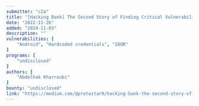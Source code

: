 ```yaml
---
submitter: "c2a"
title: "[Hacking Bank] The Second Story of Finding Critical Vulnerabilities on Banking Application"
date: "2022-11-26"
added: "2024-11-03"
description: ""
vulnerabilities: [
    "Android", "Hardcoded credentials", "IDOR"
]
programs: [
    "undisclosed"
]
authors: [
    "Abdelhak Kharroubi"
]
bounty: "undisclosed"
link: "https://medium.com/@protostar0/hacking-bank-the-second-story-of-finding-critical-vulnerabilities-on-banking-application-ac20cd8f3dad"
---
```




